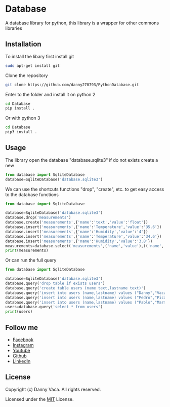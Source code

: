 # Database
A database library for python, this library is a wrapper for other commons libraries
## Installation
To install the libary first install git
```bash
sudo apt-get install git
```
Clone the repository
```bash
git clone https://github.com/danny270793/PythonDatabase.git
```
Enter to the folder and install it on python 2
```bash
cd Database
pip install .
```
Or with python 3
```bash
cd Database
pip3 install .
```
## Usage
The library open the database "database.sqlite3" if do not exists create a new
```python
from database import SqliteDatabase
database=SqliteDatabase('database.sqlite3')
```
We can use the shortcuts functions "drop", "create", etc. to get easy access to the database functions
```python
from database import SqliteDatabase

database=SqliteDatabase('database.sqlite3')
database.drop('measurements')
database.create('measurements',{'name':'text','value':'float'})
database.insert('measurements',{'name':'Temperature','value':'35.6'})
database.insert('measurements',{'name':'Humidity','value':'4'})
database.insert('measurements',{'name':'Temperature','value':'34.6'})
database.insert('measurements',{'name':'Humidity','value':'3.8'})
measurements=database.select('measurements',('name','value'),(('name','Temperature'),('and','value','>','35')))
print(measurements)
```
Or can run the full query
```python
from database import SqliteDatabase

database=SqliteDatabase('database.sqlite3')
database.query('drop table if exists users')
database.query('create table users (name text,lastname text)')
database.query('insert into users (name,lastname) values ("Danny","Vaca")')
database.query('insert into users (name,lastname) values ("Pedro","Picapiedra")')
database.query('insert into users (name,lastname) values ("Pablo","Marmol")')
users=database.query('select * from users')
print(users)
```
## Follow me
* [Facebook](https://www.facebook.com/danny.vaca.9655)
* [Instagram](https://www.instagram.com/danny27071993/)
* [Youtube](https://www.youtube.com/channel/UC5MAQWU2s2VESTXaUo-ysgg)
* [Github](https://www.github.com/danny270793/)
* [LinkedIn](https://www.linkedin.com/in/danny270793)

## License
Copyright (c) Danny Vaca. All rights reserved.

Licensed under the [MIT](LICENSE.txt) License.